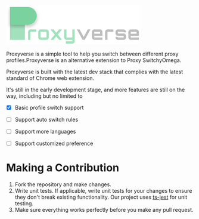 ![Proxyverse](./public/full-logo.svg)

Proxyverse is a simple tool to help you switch between different proxy profiles.Proxyverse is an alternative extension to Proxy SwitchyOmega.

Proxyverse is built with the latest dev stack that complies with the latest standard of Chrome web extension.

It's still in the early development stage, and more features are still on the way, including but no limited to

- [x] Basic profile switch support
- [ ] Support auto switch rules
- [ ] Support more languages
- [ ] Support customized preference



# Making a Contribution

1. Fork the repository and make changes.
2. Write unit tests. If applicable, write unit tests for your changes to ensure they don't break existing functionality. Our project uses [ts-jest](https://jestjs.io/docs/getting-started#via-ts-jest) for unit testing.
3. Make sure everything works perfectly before you make any pull request.


